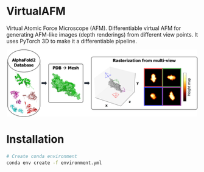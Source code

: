 # VirtualAFM
Virtual Atomic Force Microscope (AFM). Differentiable virtual AFM for generating AFM-like images (depth renderings) from different view points. It uses PyTorch 3D to make it a differentiable pipeline.

<p align="center">
<img src="images/virtual_afm.jpg" alt="Virtual AFM" width="500"/>
</p>


# Installation
```bash
# Create conda environment
conda env create -f environment.yml
